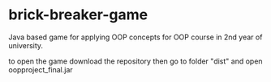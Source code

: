 # brick-breaker-game
Java based game for applying OOP concepts for  OOP course in 2nd year of university.

to open the game download the repository then go to folder "dist" and open oopproject_final.jar 
